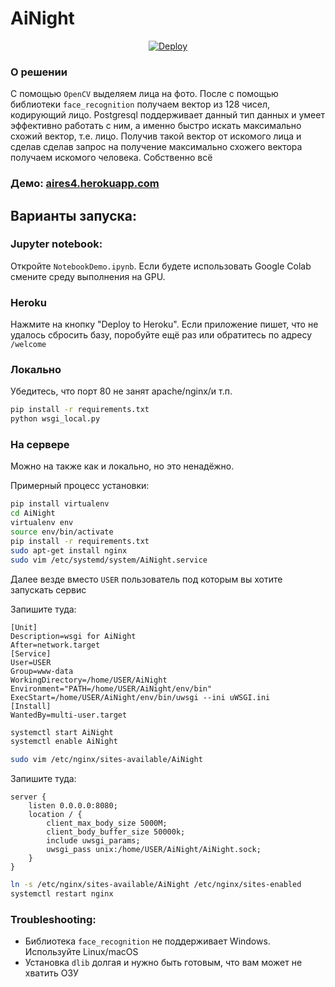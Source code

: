# AiNight
<p align="center">
<a href="https://heroku.com/deploy?template=https://github.com/deevroman/AiNight" target=”_blank”>
  <img src="https://www.herokucdn.com/deploy/button.svg" alt="Deploy">
</a>
</p>

### О решении

С помощью `OpenCV` выделяем лица на фото. После с помощью библиотеки `face_recognition` получаем вектор из 128 чисел, кодирующий лицо. Postgresql поддерживает данный тип данных и умеет эффективно работать с ним, а именно быстро искать максимально схожий вектор, т.е. лицо. Получив такой вектор от искомого лица и сделав сделав запрос на получение максимально схожего вектора получаем искомого человека. Собственно всё

### Демо: [aires4.herokuapp.com](aires4.herokuapp.com) 

## Варианты запуска:

### Jupyter notebook:
  Откройте `NotebookDemo.ipynb`. Если будете использовать Google Colab смените среду выполнения на GPU.  

### Heroku
  
  Нажмите на кнопку "Deploy to Heroku". Если приложение пишет, что не удалось сбросить базу, поробуйте ещё раз или обратитесь по адресу `/welcome`
### Локально
  
  Убедитесь, что порт 80 не занят apache/nginx/и т.п.
  
  ```bash
  pip install -r requirements.txt
  python wsgi_local.py  
  ```
  
### На сервере
  
  Можно на также как и локально, но это ненадёжно.
  
  Примерный процесс установки:

  ```bash
  pip install virtualenv
  cd AiNight
  virtualenv env
  source env/bin/activate
  pip install -r requirements.txt
  sudo apt-get install nginx
  sudo vim /etc/systemd/system/AiNight.service
  ```
  Далее везде вместо `USER` пользователь под которым вы хотите запускать сервис
  

  Запишите туда:
  ```
  [Unit]
  Description=wsgi for AiNight
  After=network.target
  [Service]
  User=USER
  Group=www-data
  WorkingDirectory=/home/USER/AiNight
  Environment="PATH=/home/USER/AiNight/env/bin"
  ExecStart=/home/USER/AiNight/env/bin/uwsgi --ini uWSGI.ini
  [Install]
  WantedBy=multi-user.target
  ```
  ```bash
  systemctl start AiNight
  systemctl enable AiNight
  ```
  
  ```bash
  sudo vim /etc/nginx/sites-available/AiNight
  ```
  
Запишите туда:

```
server {
    listen 0.0.0.0:8080;
    location / {
        client_max_body_size 5000M;
        client_body_buffer_size 50000k;
        include uwsgi_params;
        uwsgi_pass unix:/home/USER/AiNight/AiNight.sock;
    }
}
```

```bash
ln -s /etc/nginx/sites-available/AiNight /etc/nginx/sites-enabled
systemctl restart nginx
```

### Troubleshooting:

+ Библиотека `face_recognition` не поддерживает Windows. Используйте Linux/macOS 
+ Установка `dlib` долгая и нужно быть готовым, что вам может не хватить ОЗУ